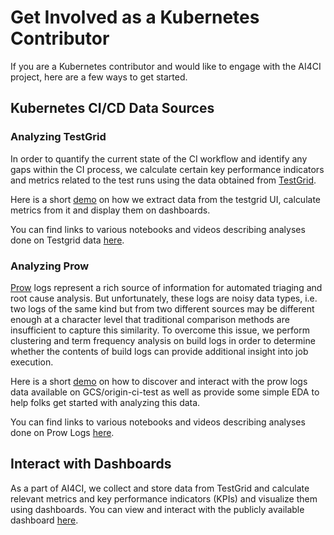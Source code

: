 # Get Involved as a Kubernetes Contributor

If you are a Kubernetes contributor and would like to engage with the AI4CI project, here are a few ways to get started.

## Kubernetes CI/CD Data Sources

### Analyzing TestGrid

In order to quantify the current state of the CI workflow and identify any gaps within the CI process, we calculate certain key performance indicators and metrics related to the test runs using the data obtained from [TestGrid](https://testgrid.k8s.io/).

Here is a short [demo](https://youtu.be/4Mlg2qijEgQ) on how we extract data from the testgrid UI, calculate metrics from it and display them on dashboards.

You can find links to various notebooks and videos describing analyses done on Testgrid data [here](content.md#testgrid).

### Analyzing Prow

[Prow](https://prow.k8s.io/) logs represent a rich source of information for automated triaging and root cause analysis. But unfortunately, these logs are noisy data types, i.e. two logs of the same kind but from two different sources may be different enough at a character level that traditional comparison methods are insufficient to capture this similarity. To overcome this issue, we perform clustering and term frequency analysis on build logs in order to determine whether the contents of build logs can provide additional insight into job execution.

Here is a short [demo](https://youtu.be/JjFWFaMfUJA) on how to discover and interact with the prow logs data available on GCS/origin-ci-test as well as provide some simple EDA to help folks get started with analyzing this data.

You can find links to various notebooks and videos describing analyses done on Prow Logs [here](content.md#prowgcs-artifacts).

## Interact with Dashboards

As a part of AI4CI, we collect and store data from TestGrid and calculate relevant metrics and key performance indicators (KPIs) and visualize them using dashboards. You can view and interact with the publicly available dashboard [here](https://superset.operate-first.cloud/superset/dashboard/ai4ci//).
